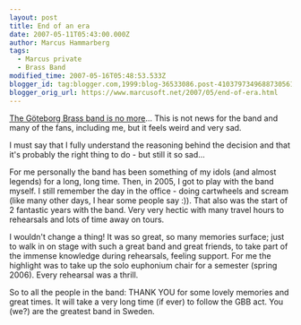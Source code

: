 ```yaml
---
layout: post
title: End of an era
date: 2007-05-11T05:43:00.000Z
author: Marcus Hammarberg
tags:
  - Marcus private
  - Brass Band
modified_time: 2007-05-16T05:48:53.533Z
blogger_id: tag:blogger.com,1999:blog-36533086.post-4103797349688730561
blogger_orig_url: https://www.marcusoft.net/2007/05/end-of-era.html
---
```


[The Göteborg Brass band is no
more](http://www.goteborgbrassband.org.se/)... This is not news for the
band and many of the fans, including me, but it feels weird and very
sad.

I must say that I fully understand the reasoning behind the decision and
that it's probably the right thing to do - but still it so sad...

For me personally the band has been something of my idols (and almost
legends) for a long, long time. Then, in 2005, I got to play with the
band myself. I still remember the day in the office - doing cartwheels
and scream (like many other days, I hear some people say :)). That also
was the start of 2 fantastic years with the band. Very very hectic with
many travel hours to rehearsals and lots of time away on tours.

I wouldn't change a thing!
It was so great, so many memories surface; just to walk in on stage with
such a great band and great friends, to take part of the immense
knowledge during rehearsals, feeling support. For me the highlight was
to take up the solo euphonium chair for a semester (spring 2006). Every
rehearsal was a thrill.

So to all the people in the band: THANK YOU for some lovely memories and
great times. It will take a very long time (if ever) to follow the GBB
act. You (we?) are the greatest band in Sweden.
